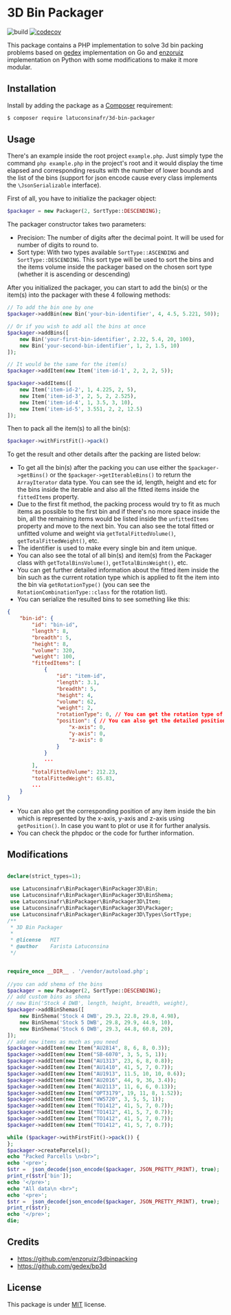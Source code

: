 # 3D Bin Packager
![build](https://github.com/latuconsinafr/3d-bin-packager/actions/workflows/ci-workflow.yml/badge.svg)
[![codecov](https://codecov.io/gh/latuconsinafr/3d-bin-packager/branch/main/graph/badge.svg?token=6T6HY94VGP)](https://codecov.io/gh/latuconsinafr/3d-bin-packager)

This package contains a PHP implementation to solve 3d bin packing problems based on [gedex](https://github.com/gedex/bp3d) implementation on Go and [enzoruiz](https://github.com/enzoruiz/3dbinpacking) implementation on Python with some modifications to make it more modular.

## Installation

Install by adding the package as a [Composer](https://getcomposer.org)
requirement:

```bash
$ composer require latuconsinafr/3d-bin-packager
```

## Usage

There's an example inside the root project `example.php`. Just simply type the command `php example.php` in the project's root and it would display the time elapsed and corresponding results with the number of lower bounds and the list of the bins (support for json encode cause every class implements the `\JsonSerializable` interface).

First of all, you have to initialize the packager object:

```php
$packager = new Packager(2, SortType::DESCENDING);
```

The packager constructor takes two parameters:
- Precision: The number of digits after the decimal point. It will be used for number of digits to round to.
- Sort type: With two types available `SortType::ASCENDING` and `SortType::DESCENDING`. This sort type will be used to sort the bins and the items volume inside the packager based on the chosen sort type (whether it is ascending or descending)

After you initialized the packager, you can start to add the bin(s) or the item(s) into the packager with these 4 following methods:

```php
// To add the bin one by one
$packager->addBin(new Bin('your-bin-identifier', 4, 4.5, 5.221, 50));

// Or if you wish to add all the bins at once
$packager->addBins([
    new Bin('your-first-bin-identifier', 2.22, 5.4, 20, 100),
    new Bin('your-second-bin-identifier', 1, 2, 1.5, 10)
]);

// It would be the same for the item(s)
$packager->addItem(new Item('item-id-1', 2, 2, 2, 5));

$packager->addItems([
    new Item('item-id-2', 1, 4.225, 2, 5),
    new Item('item-id-3', 2, 5, 2, 2.525),
    new Item('item-id-4', 1, 3.5, 3, 10),
    new Item('item-id-5', 3.551, 2, 2, 12.5)
]);
```

Then to pack all the item(s) to all the bin(s):

```php
$packager->withFirstFit()->pack()
```

To get the result and other details after the packing are listed below:
- To get all the bin(s) after the packing you can use either the `$packager->getBins()` or the `$packager->getIterableBins()` to return the `ArrayIterator` data type. You can see the id, length, height and etc for the bins inside the iterable and also all the fitted items inside the `fittedItems` property. 
- Due to the first fit method, the packing process would try to fit as much items as possible to the first bin and if there's no more space inside the bin, all the remaining items would be listed inside the `unfittedItems` property and move to the next bin. You can also see the total fitted or unfitted volume and weight via `getTotalFittedVolume()`, `getTotalFittedWeight()`, etc.
- The identifier is used to make every single bin and item unique.
- You can also see the total of all bin(s) and item(s) from the Packager class with `getTotalBinsVolume()`, `getTotalBinsWeight()`, etc.
- You can get further detailed information about the fitted item inside the bin such as the current rotation type which is applied to fit the item into the bin via `getRotationType()` (you can see the `RotationCombinationType::class` for the rotation list).
- You can serialize the resulted bins to see something like this:
```json
{
    "bin-id": {
        "id": "bin-id",
        "length": 8,
        "breadth": 5,
        "height": 8,
        "volume": 320,
        "weight": 100,
        "fittedItems": [
            {
                "id": "item-id",
                "length": 3.1,
                "breadth": 5,
                "height": 4,
                "volume": 62,
                "weight": 2,
                "rotationType": 0, // You can get the rotation type of any item inside the bin
                "position": { // You can also get the detailed position of any item inside the bin
                    "x-axis": 0,
                    "y-axis": 0,
                    "z-axis": 0
                }
            }
            ...
        ],
        "totalFittedVolume": 212.23,
        "totalFittedWeight": 65.83,
        ...
    }
}
```
- You can also get the corresponding position of any item inside the bin which is represented by the x-axis, y-axis and z-axis using `getPosition()`. In case you want to plot or use it for further analysis.
- You can check the phpdoc or the code for further information.

## Modifications 

```php

declare(strict_types=1);

 use Latuconsinafr\BinPackager\BinPackager3D\Bin;
 use Latuconsinafr\BinPackager\BinPackager3D\BinShema;
 use Latuconsinafr\BinPackager\BinPackager3D\Item;
 use Latuconsinafr\BinPackager\BinPackager3D\Packager;
 use Latuconsinafr\BinPackager\BinPackager3D\Types\SortType;
/**
 * 3D Bin Packager
 *
 * @license   MIT
 * @author    Farista Latuconsina
 */


require_once __DIR__ . '/vendor/autoload.php';
 
//you can add shema of the bins
$packager = new Packager(2, SortType::DESCENDING);
// add custom bins as shema  
// new Bin('Stock 4 DWB', length, height, breadth, weight),
$packager->addBinShemas([
    new BinShema('Stock 4 DWB', 29.3, 22.8, 29.8, 4.98),
    new BinShema('Stock 5 DWB', 29.8, 29.9, 44.9, 10),
    new BinShema('Stock 6 DWB', 29.3, 44.8, 60.8, 20),
]);
// add new items as much as you need
$packager->addItem(new Item("AU2814", 8, 6, 8, 0.3));
$packager->addItem(new Item("SB-6070", 3, 5, 5, 1));
$packager->addItem(new Item("AU1313", 23, 6, 8, 0.8));
$packager->addItem(new Item("AU1410", 41, 5, 7, 0.7));
$packager->addItem(new Item("AU1913", 11.5, 10, 10, 0.6));
$packager->addItem(new Item("AU2016", 44, 9, 36, 3.4));
$packager->addItem(new Item("AU2113", 11, 6, 6, 0.13));
$packager->addItem(new Item("OPT3179", 19, 11, 8, 1.52));
$packager->addItem(new Item("VW5720", 3, 5, 5, 1));
$packager->addItem(new Item("TO1412", 41, 5, 7, 0.7));
$packager->addItem(new Item("TO1412", 41, 5, 7, 0.7));
$packager->addItem(new Item("TO1412", 41, 5, 7, 0.7));
$packager->addItem(new Item("TO1412", 41, 5, 7, 0.7));

while ($packager->withFirstFit()->pack()) {
};
$packager->createParcels();
echo "Packed Parcells \n<br>";
echo '<pre>';
$str =  json_decode(json_encode($packager, JSON_PRETTY_PRINT), true);
print_r($str['bin']);
echo '</pre>';
echo "All data\n <br>";
echo '<pre>';
$str =  json_decode(json_encode($packager, JSON_PRETTY_PRINT), true);
print_r($str);
echo '</pre>';
die;


```


## Credits
- https://github.com/enzoruiz/3dbinpacking
- https://github.com/gedex/bp3d

## License
This package is under [MIT](https://github.com/latuconsinafr/3d-bin-packager/blob/main/LICENSE) license.
